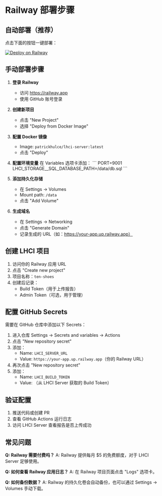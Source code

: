 # Railway 部署步骤

## 自动部署（推荐）

点击下面的按钮一键部署：

[![Deploy on Railway](https://railway.app/button.svg)](https://railway.app/template/Zhl2x9?referralCode=claude)

## 手动部署步骤

1. **登录 Railway**
   - 访问 https://railway.app
   - 使用 GitHub 账号登录

2. **创建新项目**
   - 点击 "New Project"
   - 选择 "Deploy from Docker Image"

3. **配置 Docker 镜像**
   - Image: `patrickhulce/lhci-server:latest`
   - 点击 "Deploy"

4. **配置环境变量**
   在 Variables 选项卡添加：
   \`\`\`
   PORT=9001
   LHCI_STORAGE__SQL_DATABASE_PATH=/data/db.sql
   \`\`\`

5. **添加持久化存储**
   - 在 Settings → Volumes
   - Mount path: `/data`
   - 点击 "Add Volume"

6. **生成域名**
   - 在 Settings → Networking
   - 点击 "Generate Domain"
   - 记录生成的 URL（如：https://your-app.up.railway.app）

## 创建 LHCI 项目

1. 访问你的 Railway 应用 URL
2. 点击 "Create new project"
3. 项目名称：`ten-shoes`
4. 创建后记录：
   - Build Token（用于上传报告）
   - Admin Token（可选，用于管理）

## 配置 GitHub Secrets

需要在 GitHub 仓库中添加以下 Secrets：

1. 进入仓库 Settings → Secrets and variables → Actions
2. 点击 "New repository secret"
3. 添加：
   - Name: `LHCI_SERVER_URL`
   - Value: `https://your-app.up.railway.app`（你的 Railway URL）
4. 再次点击 "New repository secret"
5. 添加：
   - Name: `LHCI_BUILD_TOKEN`
   - Value: （从 LHCI Server 获取的 Build Token）

## 验证配置

1. 推送代码或创建 PR
2. 查看 GitHub Actions 运行日志
3. 访问 LHCI Server 查看报告是否上传成功

## 常见问题

**Q: Railway 需要付费吗？**
A: Railway 提供每月 $5 的免费额度，对于 LHCI Server 足够使用。

**Q: 如何查看 Railway 应用日志？**
A: 在 Railway 项目页面点击 "Logs" 选项卡。

**Q: 如何备份数据？**
A: Railway 的持久化卷会自动备份，也可以通过 Settings → Volumes 手动下载。

